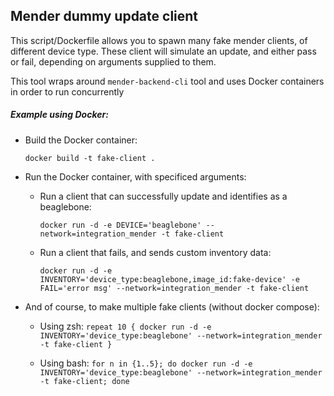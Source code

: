 ## Mender dummy update client

This script/Dockerfile allows you to spawn many fake mender clients, of different device type. These client will simulate an update, and either pass or fail, depending on arguments supplied to them.

This tool wraps around `mender-backend-cli` tool and uses Docker containers in order to run concurrently

##### Example using Docker:

- Build the Docker container: 

    `docker build -t fake-client .`
- Run the Docker container, with specificed arguments:
    
    - Run a client that can successfully update and identifies as a beaglebone:
    
        `docker run -d -e DEVICE='beaglebone' --network=integration_mender -t fake-client`

    - Run a client that fails, and sends custom inventory data:
    
        `docker run -d -e INVENTORY='device_type:beaglebone,image_id:fake-device' -e FAIL='error msg' --network=integration_mender -t fake-client`

- And of course, to make multiple fake clients (without docker compose):

    - Using zsh: `repeat 10 { docker run -d -e INVENTORY='device_type:beaglebone' --network=integration_mender -t fake-client }`


    - Using bash: `for n in {1..5}; do docker run -d -e INVENTORY='device_type:beaglebone' --network=integration_mender -t fake-client; done`

